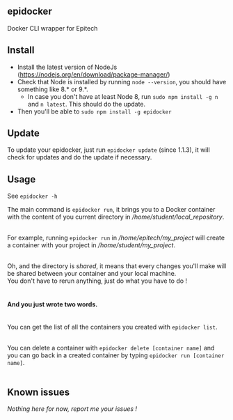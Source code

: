 ## epidocker
Docker CLI wrapper for Epitech

## Install

* Install the latest version of NodeJs (https://nodejs.org/en/download/package-manager/)<br>
* Check that Node is installed by running `node --version`, you should have something like 8.* or 9.*.<br>
  - In case you don't have at least Node 8, run `sudo npm install -g n` and `n latest`. This should do the update.<br> 
* Then you'll be able to `sudo npm install -g epidocker`<br>

## Update

To update your epidocker, just run `epidocker update` (since 1.1.3), it will check for updates and do the update if necessary.

## Usage

See `epidocker -h`

The main command is `epidocker run`, it brings you to a Docker container with the content of you current directory in _/home/student/local_repository_.<br><br>

For example, running `epidocker run` in _/home/epitech/my_project_  will create a container with your project in _/home/student/my_project_.<br><br>

Oh, and the directory is _shared_, it means that every changes you'll make will be shared between your container and your local machine.<br>
You don't have to rerun anything, just do what you have to do !<br><br>

#### And you just wrote two words.<br><br>

You can get the list of all the containers you created with `epidocker list`.<br><br>

You can delete a container with `epidocker delete [container name]` and you can go back in a created container by typing `epidocker run [container name]`.<br><br>

## Known issues

_Nothing here for now, report me your issues !_
